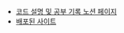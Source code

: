- [코드 설명 및 공부 기록 노션 페이지](https://synonymous-island-173.notion.site/Starbucks-92960997a23c467c89c33ad735666811)
- [배포된 사이트](https://jke-starbucks.netlify.app/)
